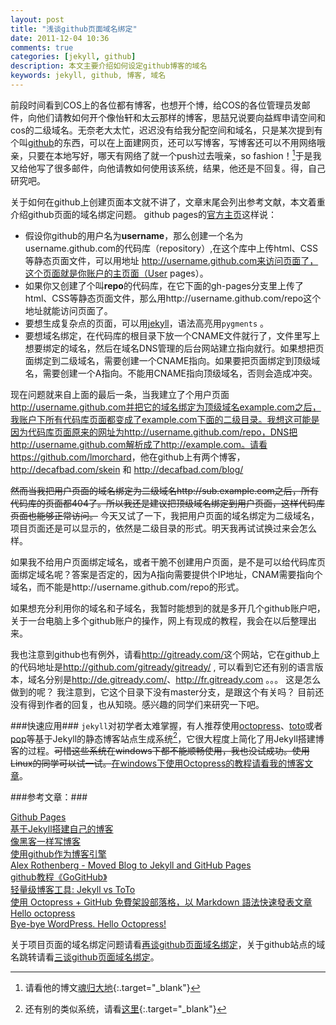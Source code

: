 ```yaml
---
layout: post
title: "浅谈github页面域名绑定"
date: 2011-12-04 10:36
comments: true
categories: [jekyll, github]
description: 本文主要介绍如何设定github博客的域名
keywords: jekyll, github, 博客, 域名
---
```


前段时间看到COS上的各位都有博客，也想开个博，给COS的各位管理员发邮件，向他们请教如何开个像怡轩和太云那样的博客，思喆兄说要向益辉申请空间和cos的二级域名。无奈老大太忙，迟迟没有给我分配空间和域名，只是某次提到有个叫<a target="_blank" href="http://github.com">github</a>的东西，可以在上面建网页，还可以写博客，写博客还可以不用网络哦亲，只要在本地写好，哪天有网络了就一个push过去哦亲，so fashion！[^1]于是我又给他写了很多邮件，向他请教如何使用该系统，结果，他还是不回复。得，自己研究吧。

关于如何在github上创建页面本文就不讲了，文章末尾会列出参考文献，本文着重介绍github页面的域名绑定问题。
github pages的<a target="_blank" href="http://pages.github.com/">官方主页</a>这样说：


* 假设你github的用户名为**username**，那么创建一个名为username.github.com的代码库（repository）,在这个库中上传html、CSS等静态页面文件，可以用地址 http://username.github.com来访问页面了，这个页面就是你账户的主页面（User pages）。
* 如果你又创建了个叫**repo**的代码库，在它下面的gh-pages分支里上传了html、CSS等静态页面文件，那么用http://username.github.com/repo这个地址就能访问页面了。
* 要想生成复杂点的页面，可以用<a target="_blank" href="http://github.com/mojombo/jekyll/">jekyll</a>，语法高亮用`pygments` 。
* 要想域名绑定，在代码库的根目录下放一个CNAME文件就行了，文件里写上想要绑定的域名，然后在域名DNS管理的后台网站建立指向就行。如果想把页面绑定到二级域名，需要创建一个CNAME指向。如果要把页面绑定到顶级域名，需要创建一个A指向。不能用CNAME指向顶级域名，否则会造成冲突。 

<!--more-->
 
现在问题就来自上面的最后一条，当我建立了个用户页面 http://username.github.com并把它的域名绑定为顶级域名example.com之后，我账户下所有代码库页面都变成了example.com下面的二级目录。我想这可能是因为代码库页面原来的网址为http://username.github.com/repo，DNS把http://username.github.com解析成了http://example.com。请看 <a target="_blank" href="https://github.com/lmorchard">https://github.com/lmorchard</a>，他在github上有两个博客， <a target="_blank" href="http://decafbad.com/skein">http://decafbad.com/skein</a> 和 <a target="_blank" href="http://decafbad.com/blog/">http://decafbad.com/blog/ </a>

<del>然而当我把用户页面的域名绑定为二级域名http://sub.example.com之后，所有代码库的页面都404了。所以我还是建议把顶级域名绑定到用户页面，这样代码库页面也能够正常访问。</del> 今天又试了一下，我把用户页面的域名绑定为二级域名，项目页面还是可以显示的，依然是二级目录的形式。明天我再试试换过来会怎么样。

如果我不给用户页面绑定域名，或者干脆不创建用户页面，是不是可以给代码库页面绑定域名呢？答案是否定的，因为A指向需要提供个IP地址，CNAM需要指向个域名，而不能是http://username.github.com/repo的形式。

如果想充分利用你的域名和子域名，我暂时能想到的就是多开几个github账户吧，关于一台电脑上多个github账户的操作，网上有现成的教程，我会在以后整理出来。 

我也注意到github也有例外，请看<a target="_blank" href="http://gitready.com/">http://gitready.com/</a>这个网站，它在github上的代码地址是<a target="_blank" href="http://github.com/gitready/gitready/">http://github.com/gitready/gitready/</a> , 可以看到它还有别的语言版本，域名分别是<a target="_blank" href="http://de.gitready.com/">http://de.gitready.com/</a>、<a target="_blank" href="http://fr.gitready.com">http://fr.gitready.com</a> 。。。 这是怎么做到的呢？ 我注意到，它这个目录下没有master分支，是跟这个有关吗？ 目前还没有得到作者的回复，也从知晓。感兴趣的同学们来研究一下吧。

###快速应用###
`jekyll`对初学者太难掌握，有人推荐使用<a target="_blank" href="http://www.octopress.org">octopress</a>、<a target="_blank" href="https://github.com/cloudhead/toto">toto</a>或者<a target="_blank" href="http://alexyoung.org/2011/07/24/pop/">pop</a>等基于Jekyll的静态博客站点生成系统[^2]，它很大程度上简化了用Jekyll搭建博客的过程。<del>可惜这些系统在windows下都不能顺畅使用，我也没试成功。使用Linux的同学可以试一试。</del><ins>在windows下使用Octopress的教程请看我的<a href="http://chen.yanping.me/cn/blog/2011/12/26/octopress-on-windows/" target="_blank">博客文章</a></ins>。

###参考文章：###

<a target="_blank" href="https://github.com/blog/272-github-pages">Github Pages </a><br/>
<a target="_blank" href="http://ravenw.com/blog/2011/08/27/blog-with-jekyll/">基于Jekyll搭建自己的博客 </a><br/>
<a target="_blank" href="http://blog.leezhong.com/tech/2010/08/25/make-github-as-blog-engine.html">像黑客一样写博客</a><br/>
<a target="_blank" href="http://blog.leezhong.com/tech/2010/08/25/make-github-as-blog-engine.html">使用github作为博客引擎</a><br/>
<a target="_blank" href="http://www.alexrothenberg.com/2011/01/27/moved-blog-to-jekyll-and-github-pages.html">Alex Rothenberg - Moved Blog to Jekyll and GitHub Pages</a><br/>
<a target="_blank" href="http://gotgit.github.com/gotgithub">github教程《GoGitHub》</a><br/>
<a target="_blank" href="http://www.shaoshing.com/2010/04/03/blog-engine-jekyll-vs-toto/">轻量级博客工具: Jekyll vs ToTo</a><br/>
<a target="_blank" href="http://blog.lyhdev.com/2011/10/octopress-github-markdown.html">使用 Octopress + GitHub 免費架設部落格，以 Markdown 語法快速發表文章</a><br/>
<a target="_blank" href="http://yavaeye.com/p/show/hello-octopress">Hello octopress</a><br/>
<a target="_blank" href="http://lucifr.com/2011/11/23/bye-bye-wordpress-hello-octopress/">Bye-bye WordPress. Hello Octopress!</a>




[^1]: 请看他的博文[魂归大地](http://yihui.name/cn/2011/10/back-into-the-dust/){:.target="_blank"}
[^2]: 还有别的类似系统，请看[这里](http://iwantmyname.com/blog/2011/02/list-static-website-generators.html){:.target="_blank"}


<p class="info">
关于项目页面的域名绑定问题请看<a href="http://chen.yanping.me/cn/blog/2011/12/26/github-pages-domain-2/" target="_blank">再谈github页面域名绑定</a>，关于github站点的域名跳转请看<a href="http://chen.yanping.me/cn/blog/2012/02/06/github-pages-domain-3/" target="_blank">三谈github页面域名绑定</a>。
</p>
